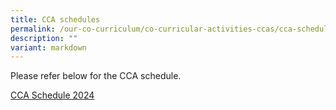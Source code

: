 ```yaml
---
title: CCA schedules
permalink: /our-co-curriculum/co-curricular-activities-ccas/cca-schedule/
description: ""
variant: markdown
---
```

Please refer below&nbsp;for the CCA schedule.&nbsp;

[CCA Schedule 2024](/files/CCA/2024_CCA_Schedule_2Jan2024.pdf)